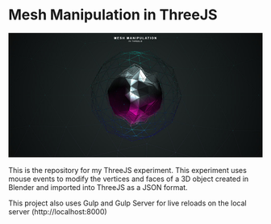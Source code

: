# Mesh Manipulation in ThreeJS
[![Mesh Manipulation in ThreeJS](thumbnail.jpg)](https://www.blacklisteddev.com/_experiments/threejs/mesh_sphere/index.html)

This is the repository for my ThreeJS experiment. This experiment uses mouse events to modify the vertices and faces of a 3D object created in Blender and imported into ThreeJS as a JSON format.


This project also uses Gulp and Gulp Server for live reloads on the local server (http://localhost:8000)
